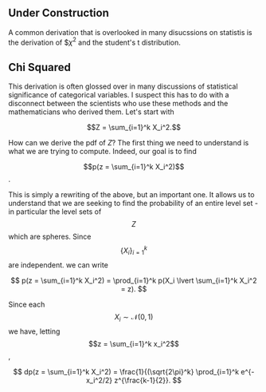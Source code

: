 ## Under Construction

A common derivation that is overlooked in many disucssions on statistis is the derivation of $$\chi^2$ and the student's t distribution.

## Chi Squared

This derivation is often glossed over in many discussions of statistical significance of categorical variables. I suspect this has to do with a disconnect between the scientists who use these methods and the mathematicians who derived them. Let's start with 

$$Z = \sum_{i=1}^k X_i^2.$$

How can we derive the pdf of $Z$? The first thing we need to understand is what we are trying to compute. Indeed, our goal is to find

$$p(z = \sum_{i=1}^k X_i^2)$$. 

This is simply a rewriting of the above, but an important one. It allows us to understand that we are seeking to find the probability of an entire level set - in particular the level sets of $$Z$$ which are spheres. Since $$\{X_i\}_{i=1}^k$$ are independent. we can write

$$ p(z = \sum_{i=1}^k X_i^2) = \prod_{i=1}^k p(X_i \lvert \sum_{i=1}^k X_i^2 = z). $$

Since each $$X_i \sim \mathcal{N}(0,1)$$ we have, letting $$z = \sum_{i=1}^k x_i^2$$,

$$ dp(z = \sum_{i=1}^k X_i^2) = \frac{1}{(\sqrt{2\pi}^k} \prod_{i=1}^k e^{-x_i^2/2} z^{\frac{k-1}{2}}. $$

